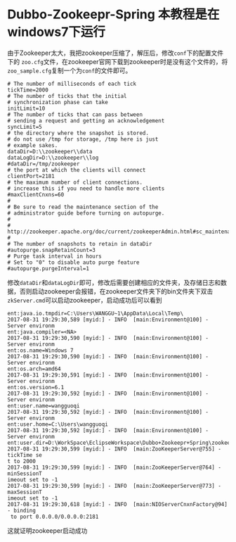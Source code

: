 # Dubbo-Zookeepr-Spring 本教程是在windows7下运行
由于Zookeeper太大，我把zookeeper压缩了，解压后，修改<code>conf</code>下的配置文件下的
<code>zoo.cfg</code>文件，在zookeeper官网下载到zookeeper时是没有这个文件的，将<code>zoo_sample.cfg</code>复制一个为<code>conf</code>的文件即可。

```config
# The number of milliseconds of each tick
tickTime=2000
# The number of ticks that the initial 
# synchronization phase can take
initLimit=10
# The number of ticks that can pass between 
# sending a request and getting an acknowledgement
syncLimit=5
# the directory where the snapshot is stored.
# do not use /tmp for storage, /tmp here is just 
# example sakes.
dataDir=D:\\zookeeper\\data
dataLogDir=D:\\zookeeper\\log
#dataDir=/tmp/zookeeper
# the port at which the clients will connect
clientPort=2181
# the maximum number of client connections.
# increase this if you need to handle more clients
#maxClientCnxns=60
#
# Be sure to read the maintenance section of the 
# administrator guide before turning on autopurge.
#
# http://zookeeper.apache.org/doc/current/zookeeperAdmin.html#sc_maintenance
#
# The number of snapshots to retain in dataDir
#autopurge.snapRetainCount=3
# Purge task interval in hours
# Set to "0" to disable auto purge feature
#autopurge.purgeInterval=1
```


修改<code>dataDir</code>和<code>dataLogDir</code>即可，修改后需要创建相应的文件夹，及存储日志和数据，否则启动zookeeper会报错，在zookeeper文件夹下的bin文件夹下双击<code>zkServer.cmd</code>可以启动zookeeper，启动成功后可以看到


```log
ent:java.io.tmpdir=C:\Users\WANGGU~1\AppData\Local\Temp\
2017-08-31 19:29:30,589 [myid:] - INFO  [main:Environment@100] - Server environm
ent:java.compiler=<NA>
2017-08-31 19:29:30,590 [myid:] - INFO  [main:Environment@100] - Server environm
ent:os.name=Windows 7
2017-08-31 19:29:30,590 [myid:] - INFO  [main:Environment@100] - Server environm
ent:os.arch=amd64
2017-08-31 19:29:30,591 [myid:] - INFO  [main:Environment@100] - Server environm
ent:os.version=6.1
2017-08-31 19:29:30,592 [myid:] - INFO  [main:Environment@100] - Server environm
ent:user.name=wangguoqi
2017-08-31 19:29:30,592 [myid:] - INFO  [main:Environment@100] - Server environm
ent:user.home=C:\Users\wangguoqi
2017-08-31 19:29:30,592 [myid:] - INFO  [main:Environment@100] - Server environm
ent:user.dir=D:\WorkSpace\EclipseWorkspace\Dubbo+Zookeepr+Spring\zookeeper\bin
2017-08-31 19:29:30,599 [myid:] - INFO  [main:ZooKeeperServer@755] - tickTime se
t to 2000
2017-08-31 19:29:30,599 [myid:] - INFO  [main:ZooKeeperServer@764] - minSessionT
imeout set to -1
2017-08-31 19:29:30,599 [myid:] - INFO  [main:ZooKeeperServer@773] - maxSessionT
imeout set to -1
2017-08-31 19:29:30,618 [myid:] - INFO  [main:NIOServerCnxnFactory@94] - binding
 to port 0.0.0.0/0.0.0.0:2181
```


这就证明zookeeper启动成功